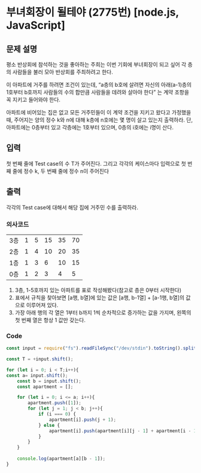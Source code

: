# 부녀회장이 될테야 (2775번) [node.js, JavaScript] 

## 문제 설명
평소 반상회에 참석하는 것을 좋아하는 주희는 이번 기회에 부녀회장이 되고 싶어 각 층의 사람들을 불러 모아 반상회를 주최하려고 한다.

이 아파트에 거주를 하려면 조건이 있는데, “a층의 b호에 살려면 자신의 아래(a-1)층의 1호부터 b호까지 사람들의 수의 합만큼 사람들을 데려와 살아야 한다” 는 계약 조항을 꼭 지키고 들어와야 한다.

아파트에 비어있는 집은 없고 모든 거주민들이 이 계약 조건을 지키고 왔다고 가정했을 때, 주어지는 양의 정수 k와 n에 대해 k층에 n호에는 몇 명이 살고 있는지 출력하라. 단, 아파트에는 0층부터 있고 각층에는 1호부터 있으며, 0층의 i호에는 i명이 산다.

## 입력
첫 번째 줄에 Test case의 수 T가 주어진다. 그리고 각각의 케이스마다 입력으로 첫 번째 줄에 정수 k, 두 번째 줄에 정수 n이 주어진다

## 출력
각각의 Test case에 대해서 해당 집에 거주민 수를 출력하라.

### 의사코드 
|||||||
|--|--|--|--|--|--|
|3층|1|	5|	15|	35|	70|
|2층|1|	4|	10|	20|	35|
|1층|1|	3|	6	|10|	15|
|0층|1|	2|	3	|4	|5|

1. 3층, 1-5호까지 있는 아파트를 표로 작성해봤다(참고로 층은 0부터 시작한다)
2. 표에서 규칙을 찾아보면 [a행, b열]에 있는 값은 [a행, b-1열] + [a-1행, b열]의 값으로 이루어져 있다.
3. 가장 아래 행의 각 열은 1부터 b까지 1씩 순차적으로 증가하는 값을 가지며, 왼쪽의 첫 번째 열은 항상 1 값만 갖는다.

### Code
```js
const input = require("fs").readFileSync("/dev/stdin").toString().split("\n"); 

const T = +input.shift();

for (let i = 0; i < T;i++){
const a= input.shift();
    const b = input.shift();
    const apartment = [];

    for (let i = 0; i <= a; i++){
        apartment.push([1]);
        for (let j = 1; j < b; j++){
            if (i === 0) {
                apartment[i].push(j + 1);
            } else {
                apartment[i].push(apartment[i][j - 1] + apartment[i - 1][j]);
            }
        }
    }
    
    console.log(apartment[a][b - 1]);
}
```
